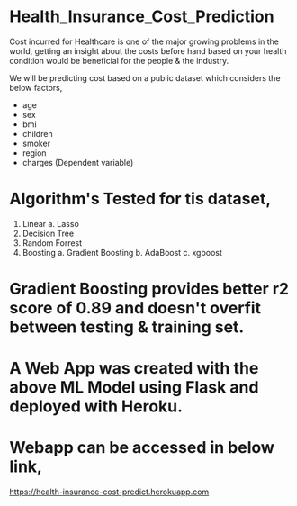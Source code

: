 # Health_Insurance_Cost_Prediction

  Cost incurred for Healthcare is one of the major growing problems in the world, 
  getting an insight about the costs before hand based on your health condition would be 
  beneficial for the people & the industry.
  
We will be predicting cost based on a public dataset which considers the below factors,
* age
* sex
* bmi
* children
* smoker
* region
* charges (Dependent variable)

# Algorithm's Tested for tis dataset,
1. Linear
  a. Lasso
2. Decision Tree
3. Random Forrest
4. Boosting
  a. Gradient Boosting
  b. AdaBoost
  c. xgboost

# Gradient Boosting provides better r2 score of 0.89 and doesn't overfit between testing & training set.

# A Web App was created with the above ML Model using Flask and deployed with Heroku.

# Webapp can be accessed in below link,
  https://health-insurance-cost-predict.herokuapp.com
  

